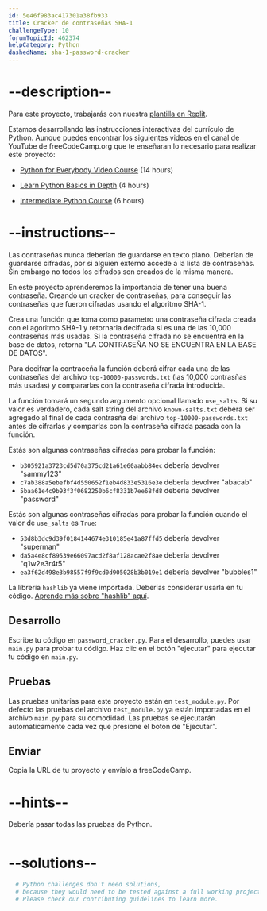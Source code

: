 ```yaml
---
id: 5e46f983ac417301a38fb933
title: Cracker de contraseñas SHA-1
challengeType: 10
forumTopicId: 462374
helpCategory: Python
dashedName: sha-1-password-cracker
---
```


# --description--

Para este proyecto, trabajarás con nuestra <a href="https://replit.com/github/freeCodeCamp/boilerplate-SHA-1-password-cracker" target="_blank" rel="noopener noreferrer nofollow">plantilla en Replit</a>.

Estamos desarrollando las instrucciones interactivas del currículo de Python. Aunque puedes encontrar los siguientes videos en el canal de YouTube de freeCodeCamp.org que te enseñaran lo necesario para realizar este proyecto:

- <a href="https://www.freecodecamp.org/news/python-for-everybody/" target="_blank" rel="noopener noreferrer nofollow">Python for Everybody Video Course</a> (14 hours)

- <a href="https://www.freecodecamp.org/news/learn-python-basics-in-depth-video-course/" target="_blank" rel="noopener noreferrer nofollow">Learn Python Basics in Depth</a> (4 hours)

- <a href="https://www.freecodecamp.org/news/intermediate-python-course/" target="_blank" rel="noopener noreferrer nofollow">Intermediate Python Course</a> (6 hours)

# --instructions--

Las contraseñas nunca deberían de guardarse en texto plano. Deberían de guardarse cifradas, por si alguien externo accede a la lista de contraseñas. Sin embargo no todos los cifrados son creados de la misma manera.

En este proyecto aprenderemos la importancia de tener una buena contraseña. Creando un cracker de contraseñas, para conseguir las contraseñas que fueron cifradas usando el algoritmo SHA-1.

Crea una función que toma como parametro una contraseña cifrada creada con el agoritmo SHA-1 y retornarla decifrada si es una de las 10,000 contraseñas más usadas. Si la contraseña cifrada no se encuentra en la base de datos, retorna "LA CONTRASEÑA NO SE ENCUENTRA EN LA BASE DE DATOS".

Para decifrar la contraceña la función deberá cifrar cada una de las contraseñas del archivo `top-10000-passwords.txt` (las 10,000 contrasñas más usadas) y compararlas con la contraseña cifrada introducida.

La función tomará un segundo argumento opcional llamado `use_salts`. Si su valor es verdadero, cada salt string del archivo `known-salts.txt` debera ser agregado al final de cada contrasña del archivo `top-10000-passwords.txt` antes de cifrarlas y comparlas con la contraseña cifrada pasada con la función.

Estás son algunas contraseñas cifradas para probar la función:

- `b305921a3723cd5d70a375cd21a61e60aabb84ec` debería devolver "sammy123"
- `c7ab388a5ebefbf4d550652f1eb4d833e5316e3e` debería devolver "abacab"
- `5baa61e4c9b93f3f0682250b6cf8331b7ee68fd8` debería devolver "password"

Estás son algunas contraseñas cifradas para probar la función cuando el valor de `use_salts` es `True`:

- `53d8b3dc9d39f0184144674e310185e41a87ffd5` debería devolver "superman"
- `da5a4e8cf89539e66097acd2f8af128acae2f8ae` debería devolver "q1w2e3r4t5"
- `ea3f62d498e3b98557f9f9cd0d905028b3b019e1` debería devolver "bubbles1"

La librería `hashlib` ya viene importada. Deberías considerar usarla en tu código. <a href="https://docs.python.org/3/library/hashlib.html" target="_blank" rel="noopener noreferrer nofollow">Aprende más sobre "hashlib" aquí</a>.

## Desarrollo

Escribe tu código en `password_cracker.py`. Para el desarrollo, puedes usar `main.py` para probar tu código. Haz clic en el botón "ejecutar" para ejecutar tu código en `main.py`.

## Pruebas

Las pruebas unitarias para este proyecto están en `test_module.py`. Por defecto las pruebas del archivo `test_module.py` ya están importadas en el archivo `main.py` para su comodidad. Las pruebas se ejecutarán automaticamente cada vez que presione el botón de "Ejecutar".

## Enviar

Copia la URL de tu proyecto y envíalo a freeCodeCamp.

# --hints--

Debería pasar todas las pruebas de Python.

```js

```

# --solutions--

```py
  # Python challenges don't need solutions,
  # because they would need to be tested against a full working project.
  # Please check our contributing guidelines to learn more.
```
